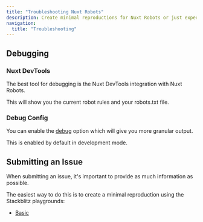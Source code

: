 ```yaml
---
title: "Troubleshooting Nuxt Robots"
description: Create minimal reproductions for Nuxt Robots or just experiment with the module.
navigation:
  title: "Troubleshooting"
---
```


## Debugging

### Nuxt DevTools

The best tool for debugging is the Nuxt DevTools integration with Nuxt Robots.

This will show you the current robot rules and your robots.txt file.

### Debug Config

You can enable the [debug](/docs/robots/api/config#debug) option which will give you more granular output.

This is enabled by default in development mode.

## Submitting an Issue

When submitting an issue, it's important to provide as much information as possible.

The easiest way to do this is to create a minimal reproduction using the Stackblitz playgrounds:

- [Basic](https://stackblitz.com/edit/nuxt-starter-zycxux?file=public%2F_robots.txt)


